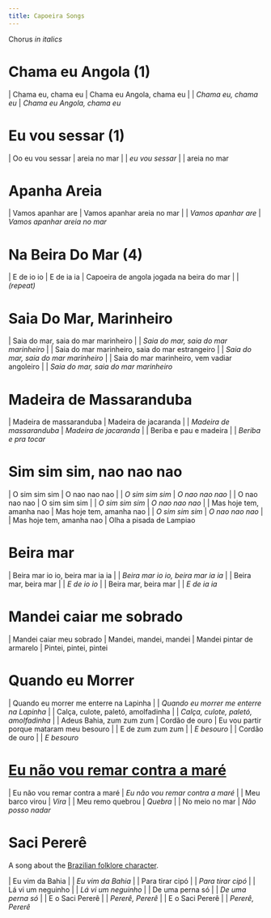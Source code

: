 ```yaml
---
title: Capoeira Songs
---
```


Chorus _in italics_

# Chama eu Angola (1)

| Chama eu, chama eu
| Chama eu Angola, chama eu
|
| _Chama eu, chama eu_
| _Chama eu Angola, chama eu_

# Eu vou sessar (1)

| Oo eu vou sessar
| areia no mar
|
| _eu vou sessar_
|
| areia no mar

# Apanha Areia

| Vamos apanhar are
| Vamos apanhar areia no mar
|
| _Vamos apanhar are_
| _Vamos apanhar areia no mar_

# Na Beira Do Mar (4)

| E de io io
| E de ia ia
| Capoeira de angola jogada na beira do mar
|
| _(repeat)_

# Saia Do Mar, Marinheiro

| Saia do mar, saia do mar marinheiro
|
| _Saia do mar, saia do mar marinheiro_
| 
| Saia do mar marinheiro, saia do mar estrangeiro
|
| _Saia do mar, saia do mar marinheiro_
|
| Saia do mar marinheiro, vem vadiar angoleiro
| 
| _Saia do mar, saia do mar marinheiro_

# Madeira de Massaranduba

| Madeira de massaranduba
| Madeira de jacaranda
| 
| _Madeira de massaranduba_
| _Madeira de jacaranda_
| 
| Beriba e pau e madeira
| 
| _Beriba e pra tocar_

# Sim sim sim, nao nao nao

| O sim sim sim
| O nao nao nao
|
| _O sim sim sim_
| _O nao nao nao_
|
| O nao nao nao
| O sim sim sim
|
| _O sim sim sim_
| _O nao nao nao_
|
| Mas hoje tem, amanha nao
| Mas hoje tem, amanha nao
|
| _O sim sim sim_
| _O nao nao nao_
|
| Mas hoje tem, amanha nao
| Olha a pisada de Lampiao

# Beira mar

| Beira mar io io, beira mar ia ia
|
| _Beira mar io io, beira mar ia ia_
|
| Beira mar, beira mar
|
| _E de io io_
|
| Beira mar, beira mar
|
| _E de ia ia_

# Mandei caiar me sobrado

| Mandei caiar meu sobrado
| Mandei, mandei, mandei
| Mandei pintar de armarelo
| Pintei, pintei, pintei

# Quando eu Morrer

| Quando eu morrer me enterre na Lapinha
|
| _Quando eu morrer me enterre na Lapinha_
|
| Cal&ccedil;a, culote, palet&oacute;, amolfadinha
|
| _Cal&ccedil;a, culote, palet&oacute;, amolfadinha_
|
| Adeus Bahia, zum zum zum
| Cord&atilde;o de ouro
| Eu vou partir porque mataram meu besouro
|
| E de zum zum zum
|
| _E besouro_
|
| Cord&atilde;o de ouro
|
| _E besouro_

# [Eu n&atilde;o vou remar contra a mar&eacute;](https://www.youtube.com/watch?v=XnG97-Er3eE)

| Eu n&atilde;o vou remar contra a mar&eacute;
| _Eu n&atilde;o vou remar contra a mar&eacute;_
|
| Meu barco virou
| _Vira_
|
| Meu remo quebrou
| _Quebra_
|
| No meio no mar
| _N&atilde;o posso nadar_

# Saci Pererê

A song about the [Brazilian folklore character](https://en.wikipedia.org/wiki/Saci_\(Brazilian_folklore\)).

| Eu vim da Bahia
| 
| _Eu vim da Bahia_
| 
| Para tirar cipó
| 
| _Para tirar cipó_
| 
| Lá vi um neguinho
| 
| _Lá vi um neguinho_
| 
| De uma perna só
| 
| _De uma perna só_
| 
| E o Saci Pererê
| 
| _Pererê, Pererê_
| 
| E o Saci Pererê
| 
| _Pererê, Pererê_
